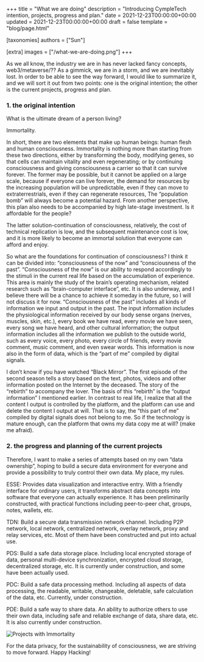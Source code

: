 +++
title = "What we are doing"
description = "Introducing CympleTech intention, projects, progress and plan."
date = 2021-12-23T00:00:00+00:00
updated = 2021-12-23T00:00:00+00:00
draft = false
template = "blog/page.html"

[taxonomies]
authors = ["Sun"]

[extra]
images = ["/what-we-are-doing.png"]
+++

As we all know, the industry we are in has never lacked fancy concepts, web3/metaverse/?? As a gimmick, we are in a storm, and we are inevitably lost. In order to be able to see the way forward, I would like to summarize it, and we will sort it out from two points: one is the original intention; the other is the current projects, progress and plan.

### 1. the original intention

What is the ultimate dream of a person living?

Immortality.

In short, there are two elements that make up human beings: human flesh and human consciousness. Immortality is nothing more than starting from these two directions, either by transforming the body, modifying genes, so that cells can maintain vitality and even regenerating; or by continuing consciousness and giving consciousness a carrier so that it can survive forever. The former may be possible, but it cannot be applied on a large scale, because if everyone can live forever, the demand for resources by the increasing population will be unpredictable, even if they can move to extraterrestrials, even if they can regenerate resources, The “population bomb” will always become a potential hazard. From another perspective, this plan also needs to be accompanied by high late-stage investment. Is it affordable for the people?

The latter solution-continuation of consciousness, relatively, the cost of technical replication is low, and the subsequent maintenance cost is low, and it is more likely to become an immortal solution that everyone can afford and enjoy.

So what are the foundations for continuation of consciousness? I think it can be divided into: “consciousness of the now” and “consciousness of the past”. “Consciousness of the now” is our ability to respond accordingly to the stimuli in the current real life based on the accumulation of experience. This area is mainly the study of the brain’s operating mechanism, related research such as “brain-computer interface”, etc. It is also underway, and I believe there will be a chance to achieve it someday in the future, so I will not discuss it for now. “Consciousness of the past” includes all kinds of information we input and output in the past. The input information includes the physiological information received by our body sense organs (nerves, muscles, skin, etc.), every book we have read, every movie we have seen, every song we have heard, and other cultural information; the output information includes all the information we publish to the outside world, such as every voice, every photo, every circle of friends, every movie comment, music comment, and even swear words. This information is now also in the form of data, which is the “part of me” compiled by digital signals.

I don’t know if you have watched “Black Mirror”. The first episode of the second season tells a story based on the text, photos, videos and other information posted on the Internet by the deceased. The story of the “rebirth” to accompany the lover. The basis of this “rebirth” is the “output information” I mentioned earlier. In contrast to real life, I realize that all the content I output is controlled by the platform, and the platform can use and delete the content I output at will. That is to say, the “this part of me” compiled by digital signals does not belong to me. So if the technology is mature enough, can the platform that owns my data copy me at will? (make me afraid).

### 2. the progress and planning of the current projects

Therefore, I want to make a series of attempts based on my own “data ownership”, hoping to build a secure data environment for everyone and provide a possibility to truly control their own data. My place, my rules.

ESSE: Provides data visualization and interactive entry. With a friendly interface for ordinary users, it transforms abstract data concepts into software that everyone can actually experience. It has been preliminarily constructed, with practical functions including peer-to-peer chat, groups, notes, wallets, etc.

TDN: Build a secure data transmission network channel. Including P2P network, local network, centralized network, overlay network, proxy and relay services, etc. Most of them have been constructed and put into actual use.

PDS: Build a safe data storage place. Including local encrypted storage of data, personal multi-device synchronization, encrypted cloud storage, decentralized storage, etc. It is currently under construction, and some have been actually used.

PDC: Build a safe data processing method. Including all aspects of data processing, the readable, writable, changeable, deletable, safe calculation of the data, etc. Currently, under construction.

PDE: Build a safe way to share data. An ability to authorize others to use their own data, including safe and reliable exchange of data, share data, etc. It is also currently under construction.

![Projects with Immortality](https://docs.cympletech.com/what-we-are-doing.png)

For the data privacy, for the sustainability of consciousness, we are striving to move forward. Happy Hacking!

